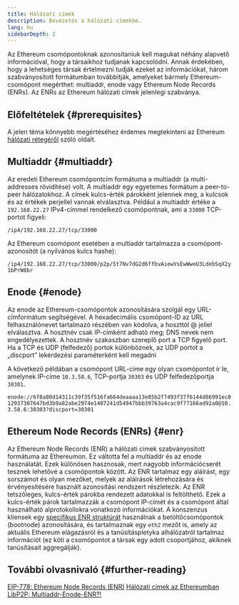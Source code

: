 ```yaml
---
title: Hálózati címek
description: Bevezetés a hálózati címekbe.
lang: hu
sidebarDepth: 2
---
```


Az Ethereum csomópontoknak azonosítaniuk kell magukat néhány alapvető információval, hogy a társaikhoz tudjanak kapcsolódni. Annak érdekében, hogy a lehetséges társak értelmezni tudják ezeket az információkat, három szabványosított formátumban továbbítják, amelyeket bármely Ethereum-csomópont megérthet: multiaddr, enode vagy Ethereum Node Records (ENRs). Az ENRs az Ethereum hálózati címek jelenlegi szabványa.

## Előfeltételek {#prerequisites}

A jelen téma könnyebb megértéséhez érdemes megtekinteni az Ethereum [hálózati rétegéről](/developers/docs/networking-layer/) szóló oldalt.

## Multiaddr {#multiaddr}

Az eredeti Ethereum csomópontcím formátuma a multiaddr (a multi-addresses rövidítése) volt. A multiaddr egy egyetemes formátum a peer-to-peer hálózatokhoz. A címek kulcs-érték párokként jelennek meg, a kulcsok és az értékek perjellel vannak elválasztva. Például a multiaddr értéke a `192.168.22.27` IPv4-címmel rendelkező csomópontnak, ami a `33000` TCP-portot figyeli:

`/ip4/192.168.22.27/tcp/33000`

Az Ethereum csomópont esetében a multiaddr tartalmazza a csomópont-azonosítót (a nyilvános kulcs hashe):

`/ip4/192.168.22.27/tcp/33000/p2p/5t7Nv7dG2d6ffbvAiewVsEwWweU3LdebSqX2y1bPrW8br`

## Enode {#enode}

Az enode az Ethereum-csomópontok azonosítására szolgál egy URL-címformátum segítségével. A hexadecimális csomópont-ID az URL felhasználónevet tartalmazó részében van kódolva, a hoszttól @ jellel elválasztva. A hosztnév csak IP-címként adható meg; DNS nevek nem engedélyezettek. A hosztnév szakaszban szereplő port a TCP figyelő port. Ha a TCP és UDP (felfedező) portok különböznek, az UDP portot a „discport” lekérdezési paraméterként kell megadni

A következő példában a csomópont URL-címe egy olyan csomópontot ír le, amelynek IP-címe `10.3.58.6`, TCP-portja `30303` és UDP felfedezőportja `30301`.

`enode://6f8a80d14311c39f35f516fa664deaaaa13e85b2f7493f37f6144d86991ec012937307647bd3b9a82abe2974e1407241d54947bbb39763a4cac9f77166ad92a0@10.3.58.6:30303?discport=30301`

## Ethereum Node Records (ENRs) {#enr}

Az Ethereum Node Records (ENR) a hálózati címek szabványosított formátuma az Ethereumon. Ez váltotta fel a multiaddr és az enode használatát. Ezek különösen hasznosak, mert nagyobb információcserét tesznek lehetővé a csomópontok között. Az ENR tartalmaz egy aláírást, egy sorszámot és olyan mezőket, melyek az aláírások létrehozására és érvényesítésére használt azonosítási rendszert részletezik. Az ENR tetszőleges, kulcs-érték párokba rendezett adatokkal is feltölthető. Ezek a kulcs-érték párok tartalmazzák a csomópont IP-címét és a csomópont által használható alprotokollokra vonatkozó információkat. A konszenzus kliensek egy [specifikus ENR struktúrát](https://github.com/ethereum/consensus-specs/blob/dev/specs/phase0/p2p-interface.md#enr-structure) használnak a betöltőcsomópontok (bootnode) azonosítására, és tartalmaznak egy `eth2` mezőt is, amely az aktuális Ethereum elágazásról és a tanúsításpletyka alhálózatról tartalmaz információt (ez köti a csomópontot a társak egy adott csoportjához, akiknek tanúsításait aggregálják).

## További olvasnivaló {#further-reading}

[EIP-778: Ethereum Node Records (ENR)](https://eips.ethereum.org/EIPS/eip-778) [Hálózati címek az Ethereumban](https://dean.eigenmann.me/blog/2020/01/21/network-addresses-in-ethereum/) [LibP2P: Multiaddr-Enode-ENR?!](https://consensys.net/diligence/blog/2020/09/libp2p-multiaddr-enode-enr/)
